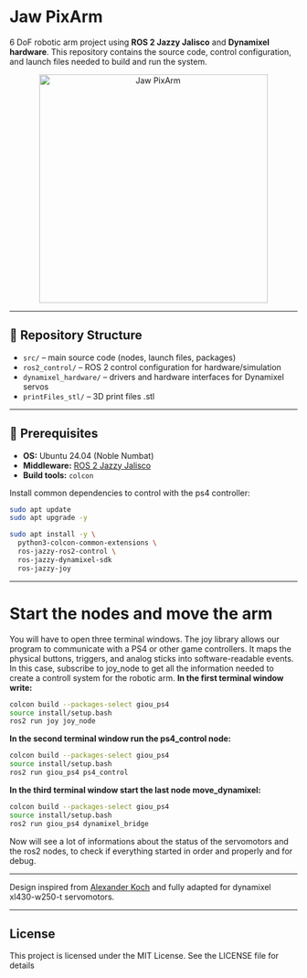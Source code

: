 # Jaw PixArm

6 DoF robotic arm project using **ROS 2 Jazzy Jalisco** and **Dynamixel hardware**. 
This repository contains the source code, control configuration, and launch files needed to build and run the system.

<p align="center">
  <img src="images/jaw.png" alt="Jaw PixArm" width="400"/>
</p>



---

## 📂 Repository Structure
- `src/` – main source code (nodes, launch files, packages)
- `ros2_control/` – ROS 2 control configuration for hardware/simulation
- `dynamixel_hardware/` – drivers and hardware interfaces for Dynamixel servos
- `printFiles_stl/` – 3D print files .stl

---

## 🚀 Prerequisites

- **OS:** Ubuntu 24.04 (Noble Numbat)
- **Middleware:** [ROS 2 Jazzy Jalisco](https://docs.ros.org/en/jazzy/Installation.html)
- **Build tools:** `colcon`

Install common dependencies to control with the ps4 controller:

```bash
sudo apt update
sudo apt upgrade -y

sudo apt install -y \
  python3-colcon-common-extensions \
  ros-jazzy-ros2-control \
  ros-jazzy-dynamixel-sdk
  ros-jazzy-joy
```

---
# Start the nodes and move the arm
You will have to open three terminal windows.
The joy library allows our program to communicate with a PS4 or other game controllers. It maps the physical buttons, triggers, and analog sticks into software-readable events. In this case, subscribe to joy_node to get all the information needed to create a controll system for the robotic arm.
**In the first terminal window write:**
```bash
colcon build --packages-select giou_ps4
source install/setup.bash
ros2 run joy joy_node
```

**In the second terminal window run the ps4_control node:**
```bash
colcon build --packages-select giou_ps4
source install/setup.bash
ros2 run giou_ps4 ps4_control
```

**In the third terminal window start the last node move_dynamixel:**
```bash
colcon build --packages-select giou_ps4
source install/setup.bash
ros2 run giou_ps4 dynamixel_bridge
```

Now will see a lot of informations about the status of the servomotors and the ros2 nodes, to check if everything started in order and properly and for debug.

---

Design inspired from [Alexander Koch](https://github.com/AlexanderKoch-Koch/low_cost_robot) and fully adapted for dynamixel xl430-w250-t servomotors.


---

## License
This project is licensed under the MIT License. See the LICENSE file for details
